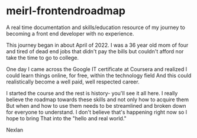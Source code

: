 # meirl-frontendroadmap

A real time documentation and skills/education resource of my journey to becoming a front end developer with no experience.

This journey began in about April of 2022. I was a 36 year old mom of four and tired of dead end jobs that didn't pay the bills 
but couldn't afford nor take the time to go to college. 

One day I came across the Google IT certificate at Coursera and realized I could learn things online, for free, within the technology field
And this could realistically become a well paid, well respected career. 

I started the course and the rest is history- you'll see it all here. I really believe the roadmap towards these skills and not only how to acquire them 
But when and how to use them needs to be streamlined and broken down for everyone to understand. I don't believe that's happening right now so I hope to bring
That into the "hello and real world." 

Nexlan 
